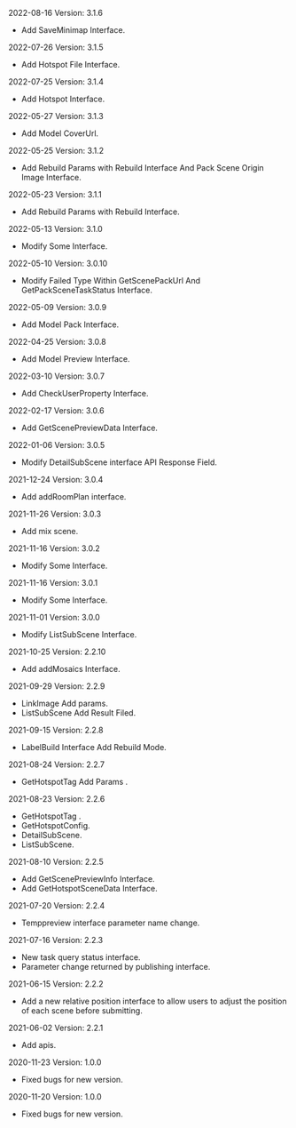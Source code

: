2022-08-16 Version: 3.1.6
- Add  SaveMinimap Interface.

2022-07-26 Version: 3.1.5
- Add  Hotspot  File Interface.

2022-07-25 Version: 3.1.4
- Add  Hotspot Interface.

2022-05-27 Version: 3.1.3
- Add  Model CoverUrl.

2022-05-25 Version: 3.1.2
- Add  Rebuild Params with Rebuild  Interface And Pack Scene Origin Image Interface.

2022-05-23 Version: 3.1.1
- Add  Rebuild Params with Rebuild  Interface.

2022-05-13 Version: 3.1.0
- Modify  Some  Interface.

2022-05-10 Version: 3.0.10
- Modify  Failed Type Within GetScenePackUrl And GetPackSceneTaskStatus  Interface.

2022-05-09 Version: 3.0.9
- Add Model Pack Interface.

2022-04-25 Version: 3.0.8
- Add Model Preview Interface.

2022-03-10 Version: 3.0.7
- Add CheckUserProperty Interface.

2022-02-17 Version: 3.0.6
- Add GetScenePreviewData Interface.

2022-01-06 Version: 3.0.5
- Modify DetailSubScene interface API Response Field.

2021-12-24 Version: 3.0.4
- Add addRoomPlan interface.

2021-11-26 Version: 3.0.3
- Add mix scene.

2021-11-16 Version: 3.0.2
- Modify Some Interface.

2021-11-16 Version: 3.0.1
- Modify Some Interface.

2021-11-01 Version: 3.0.0
- Modify ListSubScene Interface.

2021-10-25 Version: 2.2.10
- Add addMosaics Interface.

2021-09-29 Version: 2.2.9
- LinkImage Add params.
- ListSubScene Add Result Filed.

2021-09-15 Version: 2.2.8
- LabelBuild Interface  Add Rebuild Mode.

2021-08-24 Version: 2.2.7
- GetHotspotTag Add Params .

2021-08-23 Version: 2.2.6
- GetHotspotTag .
- GetHotspotConfig.
- DetailSubScene.
- ListSubScene.

2021-08-10 Version: 2.2.5
- Add GetScenePreviewInfo Interface.
- Add GetHotspotSceneData Interface.

2021-07-20 Version: 2.2.4
- Temppreview interface parameter name change.

2021-07-16 Version: 2.2.3
- New task query status interface.
- Parameter change returned by publishing interface.

2021-06-15 Version: 2.2.2
- Add a new relative position interface to allow users to adjust the position of each scene before submitting.

2021-06-02 Version: 2.2.1
- Add apis.

2020-11-23 Version: 1.0.0
- Fixed bugs for new version.

2020-11-20 Version: 1.0.0
- Fixed bugs for new version.

